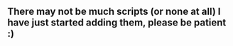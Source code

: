 ## There may not be much scripts (or none at all) I have just started adding them, please be patient :)


